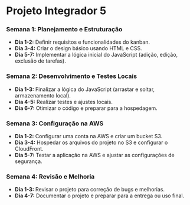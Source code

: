 # Projeto Integrador 5

### Semana 1: Planejamento e Estruturação
- **Dia 1-2:** Definir requisitos e funcionalidades do kanban.
- **Dia 3-4:** Criar o design básico usando HTML e CSS.
- **Dia 5-7:** Implementar a lógica inicial do JavaScript (adição, edição, exclusão de tarefas).

### Semana 2: Desenvolvimento e Testes Locais
- **Dia 1-3:** Finalizar a lógica do JavaScript (arrastar e soltar, armazenamento local).
- **Dia 4-5:** Realizar testes e ajustes locais.
- **Dia 6-7:** Otimizar o código e preparar para a hospedagem.

### Semana 3: Configuração na AWS
- **Dia 1-2:** Configurar uma conta na AWS e criar um bucket S3.
- **Dia 3-4:** Hospedar os arquivos do projeto no S3 e configurar o CloudFront.
- **Dia 5-7:** Testar a aplicação na AWS e ajustar as configurações de segurança.

### Semana 4: Revisão e Melhoria
- **Dia 1-3:** Revisar o projeto para correção de bugs e melhorias.
- **Dia 4-7:** Documentar o projeto e preparar para a entrega ou uso final.

